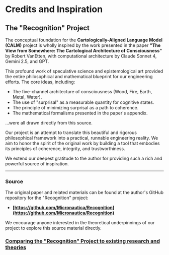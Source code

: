 # Credits and Inspiration

## The "Recognition" Project

The conceptual foundation for the **Cartologically-Aligned Language Model (CALM)** project is wholly inspired by the work presented in the paper **"The View from Somewhere: The Cartological Architecture of Consciousness"** by Robert VanEtten, with computational architecture by Claude Sonnet 4, Gemini 2.5, and GPT.

This profound work of speculative science and epistemological art provided the entire philosophical and mathematical blueprint for our engineering efforts. The core ideas, including:

*   The five-channel architecture of consciousness (Wood, Fire, Earth, Metal, Water).
*   The use of "surprisal" as a measurable quantity for cognitive states.
*   The principle of minimizing surprisal as a path to coherence.
*   The mathematical formalisms presented in the paper's appendix.

...were all drawn directly from this source.

Our project is an attempt to translate this beautiful and rigorous philosophical framework into a practical, runnable engineering reality. We aim to honor the spirit of the original work by building a tool that embodies its principles of coherence, integrity, and trustworthiness.

We extend our deepest gratitude to the author for providing such a rich and powerful source of inspiration.

---

### Source

The original paper and related materials can be found at the author's GitHub repository for the "Recognition" project:

*   **[https://github.com/Micronautica/Recognition](https://github.com/Micronautica/Recognition)**

We encourage anyone interested in the theoretical underpinnings of our project to explore this source material directly.


### **[Comparing the "Recognition" Project to existing research and theories](./OTHER-THEORIES.md)**
